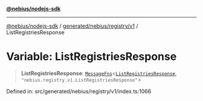 [**@nebius/nodejs-sdk**](../../../../../README.md)

---

[@nebius/nodejs-sdk](../../../../../README.md) / [generated/nebius/registry/v1](../README.md) / ListRegistriesResponse

# Variable: ListRegistriesResponse

> **ListRegistriesResponse**: [`MessageFns`](../../../../../runtime/protos/core/interfaces/MessageFns.md)\<[`ListRegistriesResponse`](../interfaces/ListRegistriesResponse.md), `"nebius.registry.v1.ListRegistriesResponse"`\>

Defined in: src/generated/nebius/registry/v1/index.ts:1066
